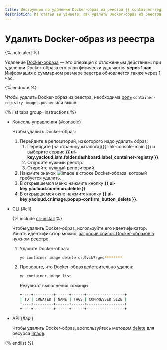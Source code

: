 ```yaml
---
title: Инструкция по удалению Docker-образ из реестра {{ container-registry-full-name }}
description: Из статьи вы узнаете, как удалить Docker-образ из реестра {{ container-registry-full-name }}.
---
```


# Удалить Docker-образ из реестра

{% note alert %}

Удаление [Docker-образа](../../concepts/docker-image.md) — это операция с отложенным действием: при удалении Docker-образа его слои физически удаляются **через 1 час**. Информация о суммарном размере реестра обновляется также через 1 час.

{% endnote %}

Чтобы удалить Docker-образ из реестра, необходима [роль](../../security/index.md#container-registry-images-pusher) `container-registry.images.pusher` или выше.

{% list tabs group=instructions %}

- Консоль управления {#console}

  Чтобы удалить Docker-образ:
  1. Перейдите в репозиторий, из которого надо удалить образ:
     1. Перейдите [на страницу каталога]({{ link-console-main }}) и выберите сервис **{{ ui-key.yacloud.iam.folder.dashboard.label_container-registry }}**.
     1. Откройте нужный реестр.
     1. Откройте нужный репозиторий.
  1. Нажмите значок ![image](../../../_assets/console-icons/ellipsis.svg) в строке Docker-образа, который требуется удалить.
  1. В открывшемся меню нажмите кнопку **{{ ui-key.yacloud.common.delete }}**.
  1. В открывшемся окне нажмите кнопку **{{ ui-key.yacloud.cr.image.popup-confirm_button_delete }}**.

- CLI {#cli}

  {% include [cli-install](../../../_includes/cli-install.md) %}

  Чтобы удалить Docker-образ, используйте его идентификатор. Узнать идентификатор можно, [запросив список Docker-образов в нужном реестре](docker-image-list.md#docker-image-list).
  1. Удалите Docker-образ:

     ```bash
     yc container image delete crp9vik7sgec********
     ```

  1. Проверьте, что Docker-образ действительно удален:

     ```bash
     yc container image list
     ```

     Результат выполнения команды:

     ```bash
     +----+---------+------+------+-----------------+
     | ID | CREATED | NAME | TAGS | COMPRESSED SIZE |
     +----+---------+------+------+-----------------+
     +----+---------+------+------+-----------------+
     ```

- API {#api}

  Чтобы удалить Docker-образ, воспользуйтесь методом [delete](../../api-ref/Image/delete.md) для ресурса [Image](../../api-ref/Image/).

{% endlist %}
